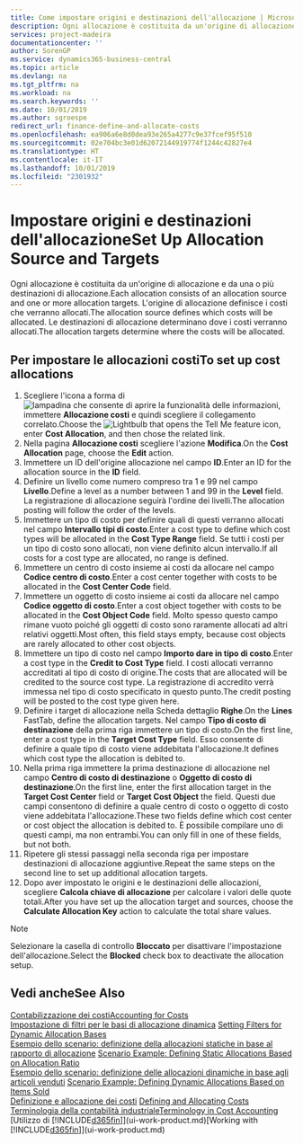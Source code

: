 ```yaml
---
title: Come impostare origini e destinazioni dell'allocazione | Microsoft Docs
description: Ogni allocazione è costituita da un'origine di allocazione e da una o più destinazioni di allocazione. L'origine di allocazione definisce i costi che verranno allocati. Le destinazioni di allocazione determinano dove i costi verranno allocati.
services: project-madeira
documentationcenter: ''
author: SorenGP
ms.service: dynamics365-business-central
ms.topic: article
ms.devlang: na
ms.tgt_pltfrm: na
ms.workload: na
ms.search.keywords: ''
ms.date: 10/01/2019
ms.author: sgroespe
redirect_url: finance-define-and-allocate-costs
ms.openlocfilehash: ea906a6e8d0dea93e265a4277c9e37fcef95f510
ms.sourcegitcommit: 02e704bc3e01d62072144919774f1244c42827e4
ms.translationtype: HT
ms.contentlocale: it-IT
ms.lasthandoff: 10/01/2019
ms.locfileid: "2301932"
---
```

# <a name="set-up-allocation-source-and-targets"></a><span data-ttu-id="dc421-105">Impostare origini e destinazioni dell'allocazione</span><span class="sxs-lookup"><span data-stu-id="dc421-105">Set Up Allocation Source and Targets</span></span>
<span data-ttu-id="dc421-106">Ogni allocazione è costituita da un'origine di allocazione e da una o più destinazioni di allocazione.</span><span class="sxs-lookup"><span data-stu-id="dc421-106">Each allocation consists of an allocation source and one or more allocation targets.</span></span> <span data-ttu-id="dc421-107">L'origine di allocazione definisce i costi che verranno allocati.</span><span class="sxs-lookup"><span data-stu-id="dc421-107">The allocation source defines which costs will be allocated.</span></span> <span data-ttu-id="dc421-108">Le destinazioni di allocazione determinano dove i costi verranno allocati.</span><span class="sxs-lookup"><span data-stu-id="dc421-108">The allocation targets determine where the costs will be allocated.</span></span>  

## <a name="to-set-up-cost-allocations"></a><span data-ttu-id="dc421-109">Per impostare le allocazioni costi</span><span class="sxs-lookup"><span data-stu-id="dc421-109">To set up cost allocations</span></span>  
1.  <span data-ttu-id="dc421-110">Scegliere l'icona a forma di ![lampadina che consente di aprire la funzionalità delle informazioni](media/ui-search/search_small.png "Informazioni sull'operazione che si desidera eseguire"), immettere **Allocazione costi** e quindi scegliere il collegamento correlato.</span><span class="sxs-lookup"><span data-stu-id="dc421-110">Choose the ![Lightbulb that opens the Tell Me feature](media/ui-search/search_small.png "Tell me what you want to do") icon, enter **Cost Allocation**, and then chose the related link.</span></span>  
2.  <span data-ttu-id="dc421-111">Nella pagina **Allocazione costi** scegliere l'azione **Modifica**.</span><span class="sxs-lookup"><span data-stu-id="dc421-111">On the **Cost Allocation** page, choose the **Edit** action.</span></span>  
3.  <span data-ttu-id="dc421-112">Immettere un ID dell'origine allocazione nel campo **ID**.</span><span class="sxs-lookup"><span data-stu-id="dc421-112">Enter an ID for the allocation source in the **ID** field.</span></span>  
4.  <span data-ttu-id="dc421-113">Definire un livello come numero compreso tra 1 e 99 nel campo **Livello**.</span><span class="sxs-lookup"><span data-stu-id="dc421-113">Define a level as a number between 1 and 99 in the **Level** field.</span></span> <span data-ttu-id="dc421-114">La registrazione di allocazione seguirà l'ordine dei livelli.</span><span class="sxs-lookup"><span data-stu-id="dc421-114">The allocation posting will follow the order of the levels.</span></span>  
5.  <span data-ttu-id="dc421-115">Immettere un tipo di costo per definire quali di questi verranno allocati nel campo **Intervallo tipi di costo**.</span><span class="sxs-lookup"><span data-stu-id="dc421-115">Enter a cost type to define which cost types will be allocated in the **Cost Type Range** field.</span></span> <span data-ttu-id="dc421-116">Se tutti i costi per un tipo di costo sono allocati, non viene definito alcun intervallo.</span><span class="sxs-lookup"><span data-stu-id="dc421-116">If all costs for a cost type are allocated, no range is defined.</span></span>  
6.  <span data-ttu-id="dc421-117">Immettere un centro di costo insieme ai costi da allocare nel campo **Codice centro di costo**.</span><span class="sxs-lookup"><span data-stu-id="dc421-117">Enter a cost center together with costs to be allocated in the **Cost Center Code** field.</span></span>  
7.  <span data-ttu-id="dc421-118">Immettere un oggetto di costo insieme ai costi da allocare nel campo **Codice oggetto di costo**.</span><span class="sxs-lookup"><span data-stu-id="dc421-118">Enter a cost object together with costs to be allocated in the **Cost Object Code** field.</span></span> <span data-ttu-id="dc421-119">Molto spesso questo campo rimane vuoto poiché gli oggetti di costo sono raramente allocati ad altri relativi oggetti.</span><span class="sxs-lookup"><span data-stu-id="dc421-119">Most often, this field stays empty, because cost objects are rarely allocated to other cost objects.</span></span>  
8.  <span data-ttu-id="dc421-120">Immettere un tipo di costo nel campo **Importo dare in tipo di costo**.</span><span class="sxs-lookup"><span data-stu-id="dc421-120">Enter a cost type in the **Credit to Cost Type** field.</span></span> <span data-ttu-id="dc421-121">I costi allocati verranno accreditati al tipo di costo di origine.</span><span class="sxs-lookup"><span data-stu-id="dc421-121">The costs that are allocated will be credited to the source cost type.</span></span> <span data-ttu-id="dc421-122">La registrazione di accredito verrà immessa nel tipo di costo specificato in questo punto.</span><span class="sxs-lookup"><span data-stu-id="dc421-122">The credit posting will be posted to the cost type given here.</span></span>  
9. <span data-ttu-id="dc421-123">Definire i target di allocazione nella Scheda dettaglio **Righe**.</span><span class="sxs-lookup"><span data-stu-id="dc421-123">On the **Lines** FastTab, define the allocation targets.</span></span> <span data-ttu-id="dc421-124">Nel campo **Tipo di costo di destinazione** della prima riga immettere un tipo di costo.</span><span class="sxs-lookup"><span data-stu-id="dc421-124">On the first line, enter a cost type in the **Target Cost Type** field.</span></span> <span data-ttu-id="dc421-125">Esso consente di definire a quale tipo di costo viene addebitata l'allocazione.</span><span class="sxs-lookup"><span data-stu-id="dc421-125">It defines which cost type the allocation is debited to.</span></span>  
10. <span data-ttu-id="dc421-126">Nella prima riga immettere la prima destinazione di allocazione nel campo **Centro di costo di destinazione** o **Oggetto di costo di destinazione**.</span><span class="sxs-lookup"><span data-stu-id="dc421-126">On the first line, enter the first allocation target in the **Target Cost Center** field or **Target Cost Object** the field.</span></span> <span data-ttu-id="dc421-127">Questi due campi consentono di definire a quale centro di costo o oggetto di costo viene addebitata l'allocazione.</span><span class="sxs-lookup"><span data-stu-id="dc421-127">These two fields define which cost center or cost object the allocation is debited to.</span></span> <span data-ttu-id="dc421-128">È possibile compilare uno di questi campi, ma non entrambi.</span><span class="sxs-lookup"><span data-stu-id="dc421-128">You can only fill in one of these fields, but not both.</span></span>  
11. <span data-ttu-id="dc421-129">Ripetere gli stessi passaggi nella seconda riga per impostare destinazioni di allocazione aggiuntive.</span><span class="sxs-lookup"><span data-stu-id="dc421-129">Repeat the same steps on the second line to set up additional allocation targets.</span></span>  
12. <span data-ttu-id="dc421-130">Dopo aver impostato le origini e le destinazioni delle allocazioni, scegliere **Calcola chiave di allocazione** per calcolare i valori delle quote totali.</span><span class="sxs-lookup"><span data-stu-id="dc421-130">After you have set up the allocation target and sources, choose the **Calculate Allocation Key** action to calculate the total share values.</span></span>  

> [!NOTE]  
>  <span data-ttu-id="dc421-131">Selezionare la casella di controllo **Bloccato** per disattivare l'impostazione dell'allocazione.</span><span class="sxs-lookup"><span data-stu-id="dc421-131">Select the **Blocked** check box to deactivate the allocation setup.</span></span>  

## <a name="see-also"></a><span data-ttu-id="dc421-132">Vedi anche</span><span class="sxs-lookup"><span data-stu-id="dc421-132">See Also</span></span>  
[<span data-ttu-id="dc421-133">Contabilizzazione dei costi</span><span class="sxs-lookup"><span data-stu-id="dc421-133">Accounting for Costs</span></span>](finance-manage-cost-accounting.md)  
 <span data-ttu-id="dc421-134">[Impostazione di filtri per le basi di allocazione dinamica](finance-setting-filters-for-dynamic-allocation-bases.md) </span><span class="sxs-lookup"><span data-stu-id="dc421-134">[Setting Filters for Dynamic Allocation Bases](finance-setting-filters-for-dynamic-allocation-bases.md) </span></span>  
 <span data-ttu-id="dc421-135">[Esempio dello scenario: definizione della allocazioni statiche in base al rapporto di allocazione](finance-scenario-example-defining-static-allocations-based-on-allocation-ratio.md) </span><span class="sxs-lookup"><span data-stu-id="dc421-135">[Scenario Example: Defining Static Allocations Based on Allocation Ratio](finance-scenario-example-defining-static-allocations-based-on-allocation-ratio.md) </span></span>  
 <span data-ttu-id="dc421-136">[Esempio dello scenario: definizione delle allocazioni dinamiche in base agli articoli venduti](finance-scenario-example-defining-dynamic-allocations-based-on-items-sold.md) </span><span class="sxs-lookup"><span data-stu-id="dc421-136">[Scenario Example: Defining Dynamic Allocations Based on Items Sold](finance-scenario-example-defining-dynamic-allocations-based-on-items-sold.md) </span></span>  
 <span data-ttu-id="dc421-137">[Definizione e allocazione dei costi](finance-define-and-allocate-costs.md) </span><span class="sxs-lookup"><span data-stu-id="dc421-137">[Defining and Allocating Costs](finance-define-and-allocate-costs.md) </span></span>  
 [<span data-ttu-id="dc421-138">Terminologia della contabilità industriale</span><span class="sxs-lookup"><span data-stu-id="dc421-138">Terminology in Cost Accounting</span></span>](finance-terminology-in-cost-accounting.md)  
 <span data-ttu-id="dc421-139">[Utilizzo di [!INCLUDE[d365fin](includes/d365fin_md.md)]](ui-work-product.md)</span><span class="sxs-lookup"><span data-stu-id="dc421-139">[Working with [!INCLUDE[d365fin](includes/d365fin_md.md)]](ui-work-product.md)</span></span>
